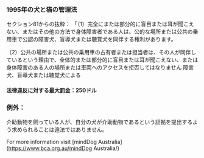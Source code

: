 ### 1995年の犬と猫の管理法

セクション81からの抜粋：
「（1）完全にまたは部分的に盲目または耳が聞こえない、またはその他の方法で身体障害者である人は、公的な場所または公共の乗用車で公認の障害犬、盲導犬または聴覚犬を同伴する権利があります。

（2）公共の場所または公共の乗用車の占有者または担当者は、その人が同伴しているという理由で、全体的または部分的に盲目または耳が聞こえない、または身体障害のある人の場所または車両へのアクセスを拒否してはなりません 障害犬、盲導犬または聴覚犬による

#### 法律違反に対する最大罰金：250ドル

### 例外：
介助動物を飼っている人が、自分の犬が介助動物であるという証拠を提出するよう求められることは違法ではありません。

For more information visit [mindDog Australia](https://www.bca.org.au/mindDog Australia/)